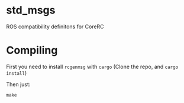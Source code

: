 # std_msgs

ROS compatibility definitons for CoreRC

# Compiling

First you need to install `rcgenmsg` with `cargo` (Clone the repo, and `cargo install`)

Then just:

```
make
```